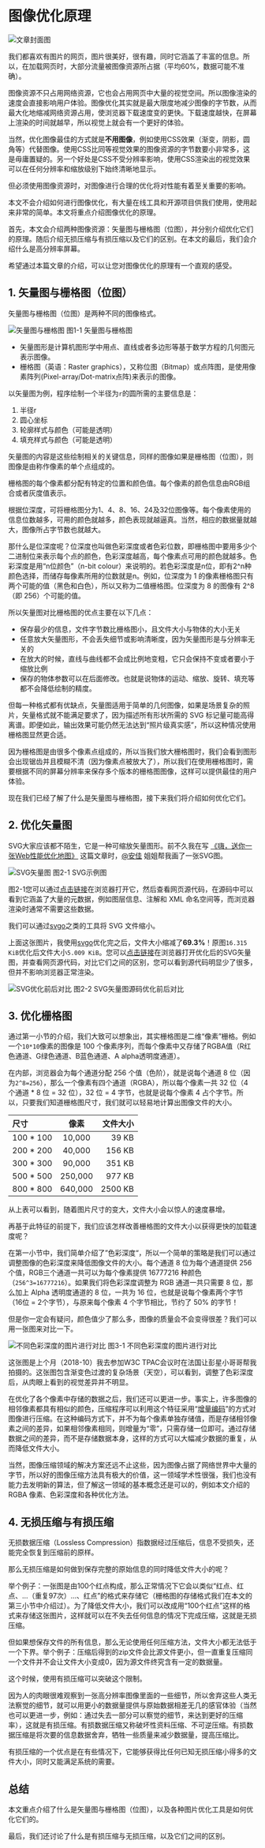 # 图像优化原理

![文章封面图](https://p5.ssl.qhimg.com/t01c564947a37f65944.png)

我们都喜欢有图片的网页，图片很美好，很有趣，同时它涵盖了丰富的信息。所以，在加载网页时，大部分流量被图像资源所占据（平均60%，数据可能不准确）。

图像资源不只占用网络资源，它也会占用网页中大量的视觉空间。所以图像渲染的速度会直接影响用户体验。图像优化其实就是最大限度地减少图像的字节数，从而最大化地缩减网络资源占用，使浏览器下载速度变的更快。下载速度越快，在屏幕上渲染的时间就越早，所以视觉上就会有一个更好的体验。

当然，优化图像最佳的方式就是**不用图像**，例如使用CSS效果（渐变，阴影，圆角等）代替图像。使用CSS比同等视觉效果的图像资源的字节数要小非常多，这是毋庸置疑的。另一个好处是CSS不受分辨率影响，使用CSS渲染出的视觉效果可以在任何分辨率和缩放级别下始终清晰地显示。

但必须使用图像资源时，对图像进行合理的优化将对性能有着至关重要的影响。

本文不会介绍如何进行图像优化，有大量在线工具和开源项目供我们使用，使用起来非常的简单。本文将重点介绍图像优化的原理。

首先，本文会介绍两种图像资源：矢量图与栅格图（位图），并分别介绍优化它们的原理。随后介绍无损压缩与有损压缩以及它们的区别。在本文的最后，我们会介绍什么是高分辨率屏幕。

希望通过本篇文章的介绍，可以让您对图像优化的原理有一个直观的感受。

## 1. 矢量图与栅格图（位图）

矢量图与栅格图（位图）是两种不同的图像格式。

![矢量图与栅格图](https://p0.ssl.qhimg.com/t014c5a5a5ece1f3ae1.png)
图1-1 矢量图与栅格图

* 矢量图形是计算机图形学中用点、直线或者多边形等基于数学方程的几何图元表示图像。
* 栅格图（英语：Raster graphics），又称位图（Bitmap）或点阵图，是使用像素阵列(Pixel-array/Dot-matrix点阵)来表示的图像。

以矢量图为例，程序绘制一个半径为`r`的圆所需的主要信息是：

1. 半径r
2. 圆心坐标
3. 轮廓样式与颜色（可能是透明）
4. 填充样式与颜色（可能是透明）

矢量图的内容是这些绘制相关的关键信息，同样的图像如果是栅格图（位图），则图像是由称作像素的单个点组成的。

栅格图的每个像素都分配有特定的位置和颜色值。每个像素的颜色信息由RGB组合或者灰度值表示。

根据位深度，可将栅格图分为1、4、8、16、24及32位图像等。每个像素使用的信息位数越多，可用的颜色就越多，颜色表现就越逼真。当然，相应的数据量就越大，图像所占字节数也就越大。

那什么是位深度呢？位深度也叫做色彩深度或者色彩位数，即栅格图中要用多少个二进制位来表示每个点的颜色，色彩深度越高，每个像素点可用的颜色就越多。色彩深度是用“n位颜色”（n-bit colour）来说明的。若色彩深度是n位，即有2^n种颜色选择，而储存每像素所用的位数就是n。例如，位深度为 1 的像素栅格图只有两个可能的值（黑色和白色），所以又称为二值栅格图。位深度为 8 的图像有 2^8（即 256）个可能的值。

所以矢量图对比栅格图的优点主要在以下几点：

* 保存最少的信息，文件字节数比栅格图小，且文件大小与物体的大小无关
* 任意放大矢量图形，不会丢失细节或影响清晰度，因为矢量图形是与分辨率无关的
* 在放大的时候，直线与曲线都不会成比例地变粗，它只会保持不变或者要小于缩放比例
* 保存的物体参数可以在后面修改。也就是说物体的运动、缩放、旋转、填充等都不会降低绘制的精度。

但每一种格式都有优缺点，矢量图适用于简单的几何图像，如果是场景复杂的照片，矢量格式就不能满足要求了，因为描述所有形状所需的 SVG 标记量可能高得离谱。即便如此，输出效果可能仍然无法达到“照片级真实感”，所以这种情况使用栅格图显然更合适。

因为栅格图是由很多个像素点组成的，所以当我们放大栅格图时，我们会看到图形会出现锯齿并且模糊不清（因为像素点被放大了），所以我们在使用栅格图时，需要根据不同的屏幕分辨率来保存多个版本的栅格图图像，这样可以提供最佳的用户体验。

现在我们已经了解了什么是矢量图与栅格图，接下来我们将介绍如何优化它们。

## 2. 优化矢量图

SVG大家应该都不陌生，它是一种可缩放矢量图形。前不久我在写 [《嗨，送你一张Web性能优化地图》](https://github.com/berwin/Blog/issues/23) 这篇文章时，[@安佳](https://github.com/anjia) 姐姐帮我画了一张SVG图。

![SVG矢量图](https://s3.ssl.qhres.com/static/6d29fb6f91709b43.svg)
图2-1 SVG示例图

图2-1您可以通过[点击链接](https://s0.ssl.qhres.com/static/f66696b969a988d5.svg)在浏览器打开它，然后查看网页源代码，在源码中可以看到它涵盖了大量的元数据，例如图层信息、注解和 XML 命名空间等，而浏览器渲染时通常不需要这些数据。

我们可以通过[svgo](https://github.com/svg/svgo)之类的工具将 SVG 文件缩小。

上面这张图片，我使用[svgo](https://github.com/svg/svgo)优化完之后，文件大小缩减了**69.3%**！原图`16.315 KiB`优化后文件大小`5.009 KiB`。您可以[点击链接](https://s3.ssl.qhres.com/static/6d29fb6f91709b43.svg)在浏览器打开优化后的SVG矢量图，并查看网页源代码，对比它们之间的区别，您可以看到源代码明显少了很多，但并不影响浏览器正常渲染。

![SVG优化前后对比](https://p5.ssl.qhimg.com/t0127b48cb73c1ffc97.jpg)
图2-2 SVG矢量图源码优化前后对比

## 3. 优化栅格图

通过第一小节的介绍，我们大致可以想象出，其实栅格图是二维“像素”栅格。例如一个`10*10`像素的图像是 100 个像素序列，而每个像素中又存储了RGBA值（R红色通道、G绿色通道、B蓝色通道、A alpha透明度通道）。

在内部，浏览器会为每个通道分配 256 个值（色阶），就是说每个通道 8 位（因为`2^8=256`），那么一个像素有四个通道（RGBA），所以每个像素一共 32 位（4 个通道 * 8 位 = 32 位），32 位 = 4 字节，也就是说每个像素 4 占个字节。所以，只要我们知道栅格图尺寸，我们就可以轻易地计算出图像文件的大小。

| 尺寸           | 像素            | 文件大小        |
|:------------- |:---------------:| -------------:|
| 100 * 100     | 10,000          |         39 KB |
| 200 * 200     | 40,000          |        156 KB |
| 300 * 300     | 90,000          |        351 KB |
| 500 * 500     | 250,000         |        977 KB |
| 800 * 800     | 640,000         |       2500 KB |

从上表可以看到，随着图片尺寸的变大，文件大小会以惊人的速度暴增。

再基于此特征的前提下，我们应该怎样改善栅格图的文件大小以获得更快的加载速度呢？

在第一小节中，我们简单介绍了”色彩深度“，所以一个简单的策略是我们可以通过调整图像的色彩深度来降低图像文件的大小。每个通道 8 位为每个通道提供 256 个值，RGB三个通道一共可以为每个像素提供 16777216 种颜色（`256^3=16777216`）。如果我们将色彩深度调整为 RGB 通道一共只需要 8 位，那么加上 Alpha 透明度通道的 8 位，一共为 16 位，也就是说每个像素两个字节（16位 = 2个字节），与原来每个像素 4 个字节相比，节约了 50% 的字节！

但是你一定会有疑问，颜色值少了那么多，图像的质量会不会变得很差？我们可以用一张图来对比一下。

![不同色彩深度的图片进行对比](https://p0.ssl.qhimg.com/t01cd7e16d1e75d2086.png)
图3-1 不同色彩深度的图片进行对比

这张图是上个月（2018-10）我去参加W3C TPAC会议时在法国让彭星小哥哥帮我拍摄的。这张图包含渐变色过渡的复杂场景（天空），可以看到，调整了色彩深度后，从肉眼上看到的视觉差异并不明显。

在优化了各个像素中存储的数据之后，我们还可以更进一步。事实上，许多图像的相邻像素都具有相似的颜色，压缩程序可以利用这个特征采用“[增量编码](https://en.wikipedia.org/wiki/Delta_encoding)”的方式对图像进行压缩。在这种编码方式下，并不为每个像素单独存储值，而是存储相邻像素之间的差异，如果相邻像素相同，则增量为“零”，只需存储一位即可。通过存储数据之间的差异，而不是存储数据本身，这样的方式可以大幅减少数据的重复，从而降低文件大小。

当然，图像压缩领域的解决方案还远不止这些，因为图像占据了网络世界中大量的字节，所以好的图像压缩方法具有极大的价值，这一领域学术性很强，我们也没有能力去发明新的算法，但了解这一领域的基本概念还是可以的，例如本文介绍的 RGBA 像素、色彩深度和各种优化方法。

## 4. 无损压缩与有损压缩

无损数据压缩（Lossless Compression）指数据经过压缩后，信息不受损失，还能完全恢复到压缩前的原样。

那么无损压缩是如何做到保存完整的原始信息的同时降低文件大小的呢？

举个例子：一张图是由100个红点构成，那么正常情况下它会以类似“红点、红点、...（重复97次）...、红点”的格式来存储它（栅格图的存储格式我们在本文的第三小节中介绍过）。为了降低文件大小，我们可以改成用“100个红点”这样的格式来存储这张图片，这样就可以在不失去任何信息的情况下完成压缩，这就是无损压缩。

但如果想保存文件的所有信息，那么无论使用任何压缩方法，文件大小都无法低于一个下界。举个例子：压缩后得到的zip文件会比源文件更小，但一直重复压缩同一个文件并不会让文件大小变成0，因为源文件终究含有一定的数据量。

这个时候，使用有损压缩可以突破这个限制。

因为人的肉眼很难观察到一张高分辨率图像里面的一些细节，所以舍弃这些人类无法察觉的细节，就可以用更小的数据量提供与原始数据相差无几的感官体验（当然也可以更进一步，例如：通过失去一部分可以察觉的细节，来达到更好的压缩率），这就是有损压缩。有损数据压缩又称破坏性资料压缩、不可逆压缩。有损数据压缩是将次要的信息数据舍弃，牺牲一些质量来减少数据量，提高压缩比。

有损压缩的一个优点是在有些情况下，它能够获得比任何已知无损压缩小得多的文件大小，同时又能满足系统的需要。

## 总结

本文重点介绍了什么是矢量图与栅格图（位图），以及各种图片优化工具是如何优化它们的。

最后，我们还讨论了什么是有损压缩与无损压缩，以及它们之间的区别。